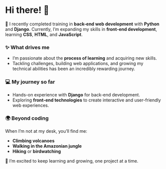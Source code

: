 # Hi there! 👋  

🌱 I recently completed training in **back-end web development** with **Python** and **Django**. Currently, I’m expanding my skills in **front-end development**, learning **CSS**, **HTML**, and **JavaScript**.  

### ✨ What drives me  
- I’m passionate about the **process of learning** and acquiring new skills.  
- Tackling challenges, building web applications, and growing my technical abilities has been an incredibly rewarding journey.  

### 💻 My journey so far  
- Hands-on experience with **Django** for back-end development.  
- Exploring **front-end technologies** to create interactive and user-friendly web experiences.  

### 🌍 Beyond coding  
When I’m not at my desk, you’ll find me:  
- **Climbing volcanoes**  
- **Walking in the Amazonian jungle**  
- **Hiking** or **birdwatching**  

🚀 I’m excited to keep learning and growing, one project at a time.  

